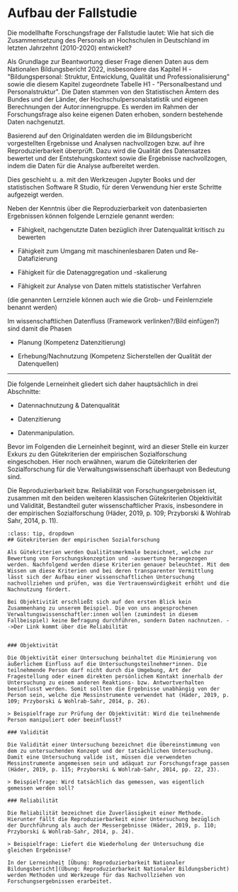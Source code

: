 # Aufbau der Fallstudie

Die modellhafte Forschungsfrage der Fallstudie lautet: Wie hat sich die Zusammensetzung des Personals an Hochschulen in Deutschland im letzten Jahrzehnt (2010-2020) entwickelt?

Als Grundlage zur Beantwortung dieser Frage dienen Daten aus dem Nationalen Bildungsbericht 2022, insbesondere das Kapitel H - "Bildungspersonal: Struktur, Entwicklung, Qualität und Professionalisierung" sowie die diesem Kapitel zugeordnete Tabelle H1 - "Personalbestand und Personalstruktur". Die Daten stammen von den Statistischen Ämtern des Bundes und der Länder, der Hochschulpersonalstatistik und eigenen Berechnungen der Autor:innengruppe. Es werden im Rahmen der Forschungsfrage also keine eigenen Daten erhoben, sondern bestehende Daten nachgenutzt.

Basierend auf den Originaldaten werden die im Bildungsbericht vorgestellten Ergebnisse und Analysen nachvollzogen bzw. auf ihre Reproduzierbarkeit überprüft. Dazu wird die Qualität des Datensatzes bewertet und der Entstehungskontext sowie die Ergebnisse nachvollzogen, indem die Daten für die Analyse aufbereitet werden.

Dies geschieht u. a. mit den Werkzeugen Jupyter Books und der statistischen Software R Studio, für deren Verwendung hier erste Schritte aufgezeigt werden.

Neben der Kenntnis über die Reproduzierbarkeit von datenbasierten Ergebnissen können folgende Lernziele genannt werden:

- Fähigkeit, nachgenutzte Daten bezüglich ihrer Datenqualität kritisch zu bewerten

- Fähigkeit zum Umgang mit maschinenlesbaren Daten und Re-Datafizierung

- Fähigkeit für die Datenaggregation und -skalierung

- Fähigkeit zur Analyse von Daten mittels statistischer Verfahren

(die genannten Lernziele können auch wie die Grob- und Feinlernziele benannt werden)

Im wissenschaftlichen Datenfluss (Framework verlinken?/Bild einfügen?) sind damit die Phasen 

- Planung (Kompetenz Datenzitierung) 

- Erhebung/Nachnutzung (Kompetenz Sicherstellen der Qualität der Datenquellen)


***

Die folgende Lerneinheit gliedert sich daher hauptsächlich in drei Abschnitte:

- Datennachnutzung & Datenqualität

- Datenzitierung 

- Datenmanipulation. 

Bevor im Folgenden die Lerneinheit beginnt, wird an dieser Stelle ein kurzer Exkurs zu den Gütekriterien der empirischen Sozialforschung eingeschoben. Hier noch erwähnen, warum die Gütekriterien der Sozialforschung für die Verwaltungswissenschaft überhaupt von Bedeutung sind.

Die Reproduzierbarkeit bzw. Reliabilität von Forschungsergebnissen ist, zusammen mit den beiden weiteren klassischen Gütekriterien Objektivität und Validität, Bestandteil guter wissenschaftlicher Praxis, insbesondere in der empirischen Sozialforschung (Häder, 2019, p. 109; Przyborski & Wohlrab Sahr, 2014, p. 11). 

```{admonition} Exkurs: Gütekriterien der empirischen Sozialforschung
:class: tip, dropdown
## Gütekriterien der empirischen Sozialforschung

Als Gütekriterien werden Qualitätsmerkmale bezeichnet, welche zur Bewertung von Forschungskonzeption und -auswertung herangezogen werden. Nachfolgend werden diese Kriterien genauer beleuchtet. Mit dem Wissen um diese Kriterien und bei deren transparenter Vermittlung lässt sich der Aufbau einer wissenschaftlichen Untersuchung nachvollziehen und prüfen, was die Vertrauenswürdigkeit erhöht und die Nachnutzung fördert.

Bei Objektivität erschließt sich auf den ersten Blick kein Zusammenhang zu unserem Beispiel. Die von uns angesprochenen Verwaltungswissenschaftler:innen wollen (zumindest in diesem Fallbeispiel) keine Befragung durchführen, sondern Daten nachnutzen. -->Der Link kommt über die Reliabilität


### Objektivität

Die Objektivität einer Untersuchung beinhaltet die Minimierung von äußerlichem Einfluss auf die Untersuchungsteilnehmer*innen. Die teilnehmende Person darf nicht durch die Umgebung, Art der Fragestellung oder einem direkten persönlichem Kontakt innerhalb der Untersuchung zu einem anderen Reaktions- bzw. Antwortverhalten beeinflusst werden. Somit sollten die Ergebnisse unabhängig von der Person sein, welche die Messinstrumente verwendet hat (Häder, 2019, p. 109; Przyborski & Wohlrab-Sahr, 2014, p. 26). 

> Beispielfrage zur Prüfung der Objektivität: Wird die teilnehmende Person manipuliert oder beeinflusst?

### Validität

Die Validität einer Untersuchung bezeichnet die Übereinstimmung von dem zu untersuchenden Konzept und der tatsächlichen Untersuchung. Damit eine Untersuchung valide ist, müssen die verwendeten Messinstrumente angemessen sein und adäquat zur Forschungsfrage passen (Häder, 2019, p. 115; Przyborski & Wohlrab-Sahr, 2014, pp. 22, 23). 

> Beispielfrage: Wird tatsächlich das gemessen, was eigentlich gemessen werden soll?

### Reliabilität

Die Reliabilität bezeichnet die Zuverlässigkeit einer Methode. Hierunter fällt die Reproduzierbarkeit einer Untersuchung bezüglich der Durchführung als auch der Messergebnisse (Häder, 2019, p. 110; Przyborski & Wohlrab-Sahr, 2014, p. 24). 

> Beispielfrage: Liefert die Wiederholung der Untersuchung die gleichen Ergebnisse?

In der Lerneinheit [Übung: Reproduzierbarkeit Nationaler Bildungsbericht](Übung: Reproduzierbarkeit Nationaler Bildungsbericht) werden Methoden und Werkzeuge für das Nachvollziehen von Forschungsergebnissen erarbeitet.

```